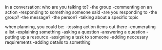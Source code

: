 in a conversation: who are you talking to?
  -the group
  -commenting on an action
  -responding to something someone said
    -are you responding to
      -the group?
      -the message?
      -the person?
  -talking about a specific topic

when planning, you could be:
  -tossing action items out there
  -enumerating a list
  -explaining something
  -asking a question
  -answering a question
  -putting up a resource
  -assigning a task to someone
  -adding neccesary requirements
  -adding details to something
